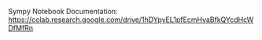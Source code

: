 Sympy Notebook Documentation: https://colab.research.google.com/drive/1hDYpyEL1pfEcmHvaBfkQYcdHcWDfMfRn

